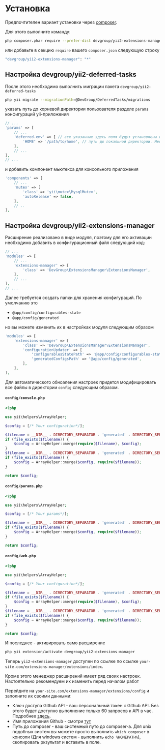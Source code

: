 Установка
=========

Предпочтителен вариант установки через [composer](http://getcomposer.org/download/).

Для этого выполните команду:

```bash
php composer.phar require --prefer-dist devgroup/yii2-extensions-manager "*"
```

или добавьте в секцию `require` вашего `composer.json` следующую строку

```bash
"devgroup/yii2-extensions-manager": "*"
```

## Настройка devgroup/yii2-deferred-tasks

После этого необходимо выполнить миграции пакета `devgroup/yii2-deferred-tasks`

```bash
php yii migrate --migrationPath=@DevGroup/DeferredTasks/migrations
```

указать путь до корневой директории пользователя разделе `params` конфигураций yii-приложения

```php
// ...
'params' => [
    // ...
    'deferred.env' => [ // все указанные здесь поля будут установлены в виде параметров окружения для выполняемого скрипта
        'HOME' => '/path/to/home', // путь до локальной директории. Необходим для корректной работы composer-а
    ],
    // ...
],
// ...
```

и добавить компонент мьютекса для консольного приложения

```php
'components' => [
    // ...
    'mutex' => [
        'class' => 'yii\mutex\MysqlMutex',
        'autoRelease' => false,
    ],
    // ..
],
```

## Настройка devgroup/yii2-extensions-manager

Расширение реализовано в виде модуля, поэтому для его активации необходимо добавить в конфигурационный файл следующий код:

```php
// ...
'modules' => [
    // ...
    'extensions-manager' => [
        'class' => 'DevGroup\ExtensionsManager\ExtensionsManager',
    ],
    // ...
],
// ...
```

Далее требуется создать папки для хранения конфигураций. По умолчанию это

- `@app/config/configurables-state`
- `@app/config/generated`

но вы можете изменить их в настройках модуля следующим образом

```php
'modules' => [
    'extensions-manager' => [
        'class' => 'DevGroup\ExtensionsManager\ExtensionsManager',
        'configurationUpdater' => [
            'configurablesStatePath' => '@app/config/configurables-state',
            'generatedConfigsPath' => '@app/config/generated',
        ],
    ],
],
```

Для автоматического обноаления настроек придется модифицировать все файлы в директории `config` следующим образом.

#### `config/console.php`

```php
<?php

use yii\helpers\ArrayHelper;

$config = [/* Your configuration*/];

$filename = __DIR__ . DIRECTORY_SEPARATOR . 'generated' . DIRECTORY_SEPARATOR . 'common-generated.php';
if (file_exists($filename)) {
    $config = ArrayHelper::merge(require($filename), $config);
}
$filename = __DIR__ . DIRECTORY_SEPARATOR . 'generated' . DIRECTORY_SEPARATOR . 'console-generated.php';
if (file_exists($filename)) {
    $config = ArrayHelper::merge($config, require($filename));
}

return $config;
```

#### `config/params.php`

```php
<?php

use yii\helpers\ArrayHelper;

$config = [/* Your params*/];

$filename = __DIR__ . DIRECTORY_SEPARATOR . 'generated' . DIRECTORY_SEPARATOR . 'params-generated.php';
if (file_exists($filename)) {
    $config = ArrayHelper::merge($config, require($filename));
}

return $config;
```

#### `config/web.php`

```php
<?php

use yii\helpers\ArrayHelper;

$config = [/* Your configuration*/];

$filename = __DIR__ . DIRECTORY_SEPARATOR . 'generated' . DIRECTORY_SEPARATOR . 'common-generated.php';
if (file_exists($filename)) {
    $config = ArrayHelper::merge(require($filename), $config);
}
$filename = __DIR__ . DIRECTORY_SEPARATOR . 'generated' . DIRECTORY_SEPARATOR . 'web-generated.php';
if (file_exists($filename)) {
    $config = ArrayHelper::merge($config, require($filename));
}

return $config;
```

И последнее - активировать само расширение

```bash
php yii extension/activate devgroup/yii2-extensions-manager
```

Теперь `yii2-extensions-manager` доступен по ссылке по ссылке `your-site.com/extensions-manager/extensions/index`.

Кроме этого менеджер расширений имеет ряд своих настроек. Настоятельно рекомендуем их изменить перед началом работ

Перейдите на `your-site.com/extensions-manager/extensions/config` и заполните их своими данными:

- Ключ доступа Github API - ваш персональный токен к Github API. Без этого будет доступно выполнение только 60 запросов к API в час.
  Подробнее [здесь](https://developer.github.com/v3/#rate-limiting).   
- Имя приложения Github - смотри [тут](https://developer.github.com/v3/#user-agent-required)
- Путь до composer - ваш системный путо до composer-а.
  Для unix подобных систем вы можете просто выполнить `which composer` в консоли (Для windows систем - выполнить `echo %HOMEPATH%`), скопировать ркзультат и вставить в поле.
